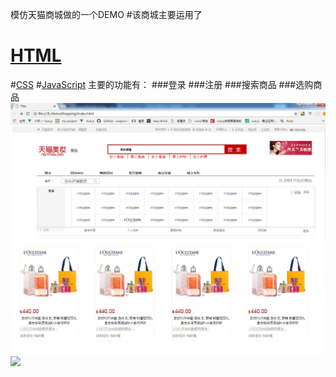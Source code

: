 
模仿天猫商城做的一个DEMO
#该商城主要运用了
# <a href="http://www.w3school.com.cn/html/index.asp">HTML</a> 
#<a href="http://www.w3school.com.cn/css/index.asp">CSS</a> 
#<a href="http://www.w3school.com.cn/js/">JavaScript</a> 
 主要的功能有：
 ###登录
 ###注册
 ###搜索商品
 ###选购商品
![](https://github.com/1656667614/images/blob/master/2017-6-6_201201.jpg)
![](https://github.com/1656667614/images/blob/master/2017-6-6_201202.jpg)
![](https://github.com/1656667614/images/blob/master/2017-6-6_201203.jpg)
